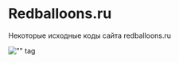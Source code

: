 # Redballoons.ru
Некоторые исходные коды сайта redballoons.ru

!["" tag](https://github.com/Teplitsa/redballoons/blob/master/Image_01.jpg)
